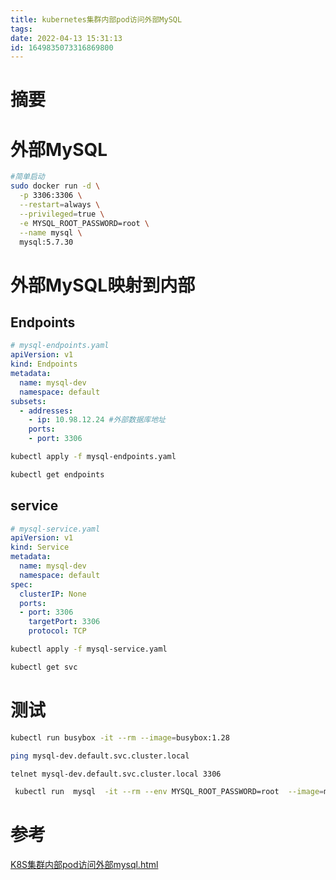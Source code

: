 ```yaml
---
title: kubernetes集群内部pod访问外部MySQL
tags: 
date: 2022-04-13 15:31:13
id: 1649835073316869800
---
```

# 摘要

# 外部MySQL

```sh
#简单启动
sudo docker run -d \
  -p 3306:3306 \
  --restart=always \
  --privileged=true \
  -e MYSQL_ROOT_PASSWORD=root \
  --name mysql \
  mysql:5.7.30
```

# 外部MySQL映射到内部

## Endpoints

```yaml
# mysql-endpoints.yaml
apiVersion: v1
kind: Endpoints
metadata:
  name: mysql-dev
  namespace: default
subsets:
  - addresses:
    - ip: 10.98.12.24 #外部数据库地址
    ports:
    - port: 3306
```

```sh
kubectl apply -f mysql-endpoints.yaml
```

```sh
kubectl get endpoints
```



## service

```yaml
# mysql-service.yaml 
apiVersion: v1
kind: Service
metadata:
  name: mysql-dev
  namespace: default
spec:
  clusterIP: None
  ports:
  - port: 3306
    targetPort: 3306
    protocol: TCP
```

```sh
kubectl apply -f mysql-service.yaml
```

```sh
kubectl get svc
```

# 测试

```sh
kubectl run busybox -it --rm --image=busybox:1.28
```

```sh
ping mysql-dev.default.svc.cluster.local
```

```sh
telnet mysql-dev.default.svc.cluster.local 3306
```

```sh
 kubectl run  mysql  -it --rm --env MYSQL_ROOT_PASSWORD=root  --image=mysql:5.7.30
```



# 参考

 [K8S集群内部pod访问外部mysql.html](assets\references\K8S集群内部pod访问外部mysql.html) 
